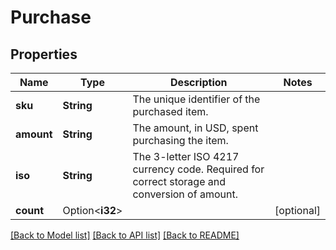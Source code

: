 # Purchase

## Properties

Name | Type | Description | Notes
------------ | ------------- | ------------- | -------------
**sku** | **String** | The unique identifier of the purchased item. | 
**amount** | **String** | The amount, in USD, spent purchasing the item. | 
**iso** | **String** | The 3-letter ISO 4217 currency code. Required for correct storage and conversion of amount. | 
**count** | Option<**i32**> |  | [optional]

[[Back to Model list]](../README.md#documentation-for-models) [[Back to API list]](../README.md#documentation-for-api-endpoints) [[Back to README]](../README.md)


